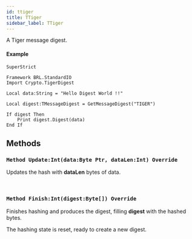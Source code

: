 ```yaml
---
id: ttiger
title: TTiger
sidebar_label: TTiger
---
```


A Tiger message digest.


#### Example
```blitzmax
SuperStrict

Framework BRL.StandardIO
Import Crypto.TigerDigest

Local data:String = "Hello Digest World !!"

Local digest:TMessageDigest = GetMessageDigest("TIGER")

If digest Then
	Print digest.Digest(data)
End If
```
## Methods

### `Method Update:Int(data:Byte Ptr, dataLen:Int) Override`

Updates the hash with <b>dataLen</b> bytes of data.

<br/>

### `Method Finish:Int(digest:Byte[]) Override`

Finishes hashing and produces the digest, filling <b>digest</b> with the hashed bytes.

The hashing state is reset, ready to create a new digest.


<br/>

